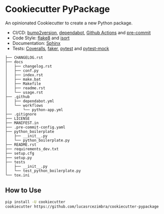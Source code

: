 # Cookiecutter PyPackage


An opinionated Cookiecutter to create a new Python package.

- CI/CD: [bump2version](https://github.com/c4urself/bump2version), [dependabot](https://github.com/dependabot), [Github Actions](https://github.com/features/actions) and [pre-commit](https://github.com/pre-commit/pre-commit)
- Code Style: [flake8](https://github.com/PyCQA/flake8) and [isort](https://github.com/timothycrosley/isort)
- Documentation: [Sphinx](https://github.com/sphinx-doc/sphinx)
- Tests: [Coveralls](https://coveralls.io/), [faker](https://github.com/joke2k/faker), [pytest](https://github.com/pytest-dev/pytest) and [pytest-mock](https://github.com/pytest-dev/pytest-mock/)


```
├── CHANGELOG.rst
├── docs
│   ├── changelog.rst
│   ├── conf.py
│   ├── index.rst
│   ├── make.bat
│   ├── Makefile
│   ├── readme.rst
│   └── usage.rst
├── .github
│   ├── dependabot.yml
│   └── workflows
│       └── python-app.yml
├── .gitignore
├── LICENSE
├── MANIFEST.in
├── .pre-commit-config.yaml
├── python_boilerplate
│   ├── __init__.py
│   └── python_boilerplate.py
├── README.rst
├── requirements_dev.txt
├── setup.cfg
├── setup.py
├── tests
│   ├── __init__.py
│   └── test_python_boilerplate.py
└── tox.ini
```


## How to Use

```bash
pip install -U cookiecutter
cookiecutter https://github.com/lucasrcezimbra/cookiecutter-pypackage
```
